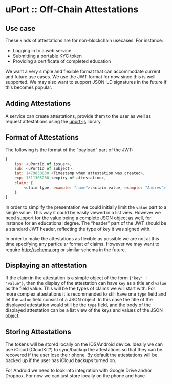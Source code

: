 # uPort :: Off-Chain Attestations

## Use case

These kinds of attestations are for non-blockchain usecases. For instance:

* Logging in to a web service
* Submitting a portable KYC token
* Providing a certificate of completed education

We want a very simple and flexible format that can accommodate current and future use cases. We use the JWT format for now since this is well supported. We may also want to support JSON-LD signatures in the future if this becomes popular.

## Adding Attestations

A service can create attestations, provide them to the user as well as request attestations using the [uport-js](https://github.com/uport-project/uport-js) library.

## Format of Attestations

The following is the format of the “payload” part of the JWT:

```javascript
{
    iss: <uPortId of issuer>,
    sub: <uPortId of subject>,
    iat: 1479850830 <Timestamp when attestation was created>,
    exp: 1511305200 <expiry of attestation>,
    claim: {
        <claim type, example: "name">:<claim value, example: "Andres">
    }
}
```

In order to simplify the presentation we could initially limit the `value` part to a single value. This way it could be easily viewed in a list view. However we need support for  the value being a complete JSON object as well, for instance for an educational degree. The “header” part of the JWT should be a standard JWT header, reflecting the type of key it was signed with. 

In order to make the attestations as flexible as possible we are not at this time specifying any particular format of claims. However we may want to require http://schema.org or similar schema in the future.


## Displaying an attestation

If the claim in the attestation is a simple object of the form `{"key" : "value"}`, then the display of the attestation can have `key` as a title and `value` as the field value. This will be the types of claims we will start with. For more complex attestations it is recommended to still have one `type` field and let the `value` field consist of a JSON object. In this case the title of the displayed attestation would still be the `type` field, and the body of the displayed attestation can be a list view of the keys and values of the JSON object.



## Storing Attestations

The tokens will be stored locally on the iOS/Android device. Ideally we can use iCloud (CloudKit?) to sync/backup the attestations so that they can be recovered if the user lose their phone.
By default the attestations will be backed up if the user has iCloud backups turned on.

For Android we need to look into integration with Google Drive and/or Dropbox. For now we can just store locally on the phone and have 

